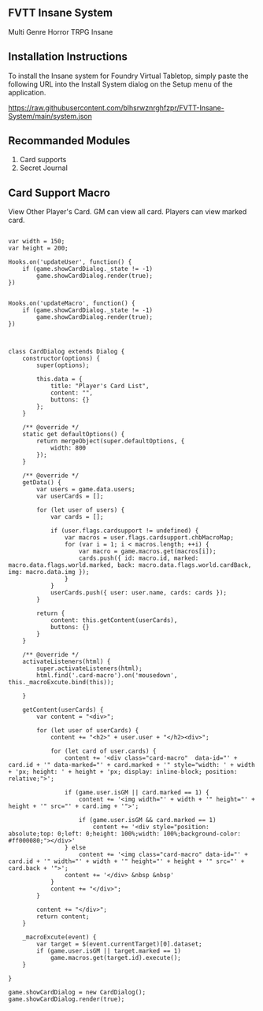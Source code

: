 FVTT Insane System
-------------------
Multi Genre Horror TRPG Insane


Installation Instructions
-------------
To install the Insane system for Foundry Virtual Tabletop, simply paste the following URL into the Install System
dialog on the Setup menu of the application.

https://raw.githubusercontent.com/blhsrwznrghfzpr/FVTT-Insane-System/main/system.json


Recommanded Modules
-------------------
1. Card supports
2. Secret Journal


Card Support Macro
-------------------
View Other Player's Card.
GM can view all card.
Players can view marked card.

```

var width = 150;
var height = 200;

Hooks.on('updateUser', function() {
    if (game.showCardDialog._state != -1)
        game.showCardDialog.render(true);
})


Hooks.on('updateMacro', function() {
    if (game.showCardDialog._state != -1)
        game.showCardDialog.render(true);
})



class CardDialog extends Dialog {
    constructor(options) {
        super(options);

        this.data = {
            title: "Player's Card List",
            content: "",
            buttons: {}
        };
    }

    /** @override */
    static get defaultOptions() {
        return mergeObject(super.defaultOptions, {
            width: 800
        });
    }

    /** @override */
    getData() {
        var users = game.data.users;
        var userCards = [];

        for (let user of users) {
            var cards = [];

            if (user.flags.cardsupport != undefined) {
                var macros = user.flags.cardsupport.chbMacroMap;
                for (var i = 1; i < macros.length; ++i) {
                    var macro = game.macros.get(macros[i]);
                    cards.push({ id: macro.id, marked: macro.data.flags.world.marked, back: macro.data.flags.world.cardBack, img: macro.data.img });
                }
            }
            userCards.push({ user: user.name, cards: cards });
        }

        return {
            content: this.getContent(userCards),
            buttons: {}
        }
    }

    /** @override */
    activateListeners(html) {
        super.activateListeners(html);
        html.find('.card-macro').on('mousedown', this._macroExcute.bind(this));
        
    }

    getContent(userCards) {
        var content = "<div>";

        for (let user of userCards) {
            content += "<h2>" + user.user + "</h2><div>";

            for (let card of user.cards) {
                content += '<div class="card-macro"  data-id="' + card.id + '" data-marked="' + card.marked + '" style="width: ' + width + 'px; height: ' + height + 'px; display: inline-block; position: relative;">';

                if (game.user.isGM || card.marked == 1) {
                    content += '<img width="' + width + '" height="' + height + '" src="' + card.img + '">';

                    if (game.user.isGM && card.marked == 1)
                        content += '<div style="position: absolute;top: 0;left: 0;height: 100%;width: 100%;background-color: #ff000080;"></div>'
                } else
                    content += '<img class="card-macro" data-id="' + card.id + '" width="' + width + '" height="' + height + '" src="' + card.back + '">';
                content += '</div> &nbsp &nbsp'
            }
            content += "</div>";
        }

        content += "</div>";
        return content;
    }

    _macroExcute(event) {
        var target = $(event.currentTarget)[0].dataset;
        if (game.user.isGM || target.marked == 1)
            game.macros.get(target.id).execute();
    }

}

game.showCardDialog = new CardDialog();
game.showCardDialog.render(true);
```
